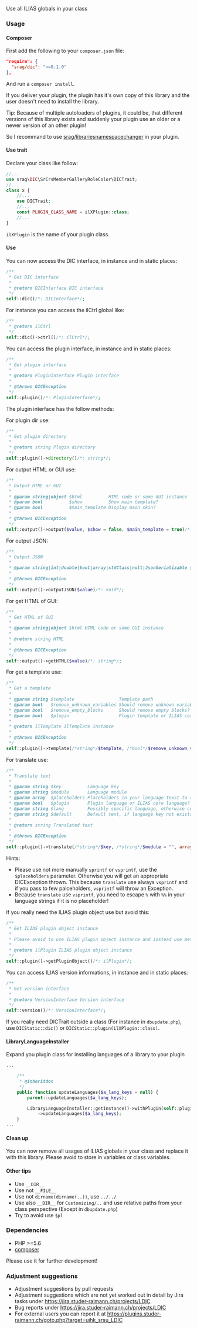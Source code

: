 Use all ILIAS globals in your class

### Usage

#### Composer
First add the following to your `composer.json` file:
```json
"require": {
  "srag/dic": ">=0.1.0"
},
```
And run a `composer install`.

If you deliver your plugin, the plugin has it's own copy of this library and the user doesn't need to install the library.

Tip: Because of multiple autoloaders of plugins, it could be, that different versions of this library exists and suddenly your plugin use an older or a newer version of an other plugin!

So I recommand to use [srag/librariesnamespacechanger](https://packagist.org/packages/srag/librariesnamespacechanger) in your plugin.

#### Use trait
Declare your class like follow:
```php
//...
use srag\DIC\SrCrsMemberGalleryRoleColor\DICTrait;
//...
class x {
	//...
	use DICTrait;
	//...
	const PLUGIN_CLASS_NAME = ilXPlugin::class;
	//...
}
```
`ilXPlugin` is the name of your plugin class.

#### Use
You can now access the DIC interface, in instance and in static places:
```php
/**
 * Get DIC interface
 * 
 * @return DICInterface DIC interface
 */
self::dic()/*: DICInterface*/;
```

For instance you can access the ilCtrl global like:
```php
/**
 * @return ilCtrl
 */
self::dic()->ctrl()/*: ilCtrl*/;
```

You can access the plugin interface, in instance and in static places:
```php
/**
 * Get plugin interface
 * 
 * @return PluginInterface Plugin interface
 *
 * @throws DICException
 */
self::plugin()/*: PluginInterface*/;
```

The plugin interface has the follow methods:

For plugin dir use:
```php
/**
 * Get plugin directory
 * 
 * @return string Plugin directory
 */
self::plugin()->directory()/*: string*/;
```

For output HTML or GUI use:
```php
/**
 * Output HTML or GUI
 * 
 * @param string|object $html          HTML code or some GUI instance
 * @param bool          $show          Show main template?
 * @param bool          $main_template Display main skin?
 *
 * @throws DICException
 */
self::output()->output($value, $show = false, $main_template = true)/*: void*/;
```

For output JSON:
```php
/**
 * Output JSON
 * 
 * @param string|int|double|bool|array|stdClass|null|JsonSerializable $value JSON value
 *
 * @throws DICException
 */
self::output()->outputJSON($value)/*: void*/;
```

For get HTML of GUI:
```php
/**
 * Get HTML of GUI
 * 
 * @param string|object $html HTML code or some GUI instance
 *
 * @return string HTML
 *
 * @throws DICException
 */
self::output()->getHTML($value)/*: string*/;
```

For get a template use:
```php
/**
 * Get a template
 * 
 * @param string $template                 Template path
 * @param bool   $remove_unknown_variables Should remove unknown variables?
 * @param bool   $remove_empty_blocks      Should remove empty blocks?
 * @param bool   $plugin                   Plugin template or ILIAS core template?
 *
 * @return ilTemplate ilTemplate instance
 *
 * @throws DICException
 */
self::plugin()->template(/*string*/$template, /*bool*/$remove_unknown_variables = true, /*bool*/$remove_empty_blocks = true, /*bool*/$plugin = true)/*: ilTemplate*/;
```

For translate use:
```php
/**
 * Translate text
 * 
 * @param string $key          Language key
 * @param string $module       Language module
 * @param array  $placeholders Placeholders in your language texst to replace with vsprintf
 * @param bool   $plugin       Plugin language or ILIAS core language?
 * @param string $lang         Possibly specific language, otherwise current language, if empty
 * @param string $default      Default text, if language key not exists
 *
 * @return string Translated text
 *
 * @throws DICException
 */
self::plugin()->translate(/*string*/$key, /*string*/$module = "", array $placeholders = [], /*bool*/$plugin = true, /*string*/$lang = "", /*string*/$default = "MISSING %s")/*: string*/;
```
Hints:
- Please use not more manually `sprintf` or `vsprintf`, use the `$placeholders` parameter. Otherwise you will get an appropriate DICException thrown. This because `translate` use always `vsprintf` and if you pass to few palceholders, `vsprintf` will throw an Exception.
- Because `translate` use `vsprintf`, you need to escape `%` with `%%` in your language strings if it is no placeholder!

If you really need the ILIAS plugin object use but avoid this:
```php
/**
 * Get ILIAS plugin object instance
 *
 * Please avoid to use ILIAS plugin object instance and instead use methods in this class!
 *
 * @return ilPlugin ILIAS plugin object instance
 */
self::plugin()->getPluginObject()/*: ilPlugin*/;
```

You can access ILIAS version informations, in instance and in static places:
```php
/**
 * Get version interface
 * 
 * @return VersionInterface Version interface
 */
self::version()/*: VersionInterface*/;
```

If you really need DICTrait outside a class (For instance in `dbupdate.php`), use `DICStatic::dic()` or `DICStatic::plugin(ilXPlugin::class)`.

#### LibraryLanguageInstaller
Expand you plugin class for installing languages of a library to your plugin
```php
...

	/**
	 * @inheritdoc
	 */
	public function updateLanguages($a_lang_keys = null) {
		parent::updateLanguages($a_lang_keys);

		LibraryLanguageInstaller::getInstance()->withPlugin(self::plugin())->withLibraryLanguageDirectory(__DIR__ . "/../vendor/srag/x/lang")
			->updateLanguages($a_lang_keys);
	}
...
```

#### Clean up
You can now remove all usages of ILIAS globals in your class and replace it with this library.
Please avoid to store in variables or class variables.

#### Other tips
- Use `__DIR__`
- Use not `__FILE__`
- Use not `dirname(dirname(..))`, use `../../`
- Use also `__DIR__` for `Customizing/..` and use relative paths from your class perspective (Except in `dbupdate.php`)
- Try to avoid use `$pl`

### Dependencies
* PHP >=5.6
* [composer](https://getcomposer.org)

Please use it for further development!

### Adjustment suggestions
* Adjustment suggestions by pull requests
* Adjustment suggestions which are not yet worked out in detail by Jira tasks under https://jira.studer-raimann.ch/projects/LDIC
* Bug reports under https://jira.studer-raimann.ch/projects/LDIC
* For external users you can report it at https://plugins.studer-raimann.ch/goto.php?target=uihk_srsu_LDIC
